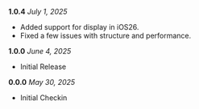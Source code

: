**1.0.4** *July 1, 2025*

- Added support for display in iOS26.
- Fixed a few issues with structure and performance.

**1.0.0** *June 4, 2025*

- Initial Release

**0.0.0** *May 30, 2025*

- Initial Checkin
